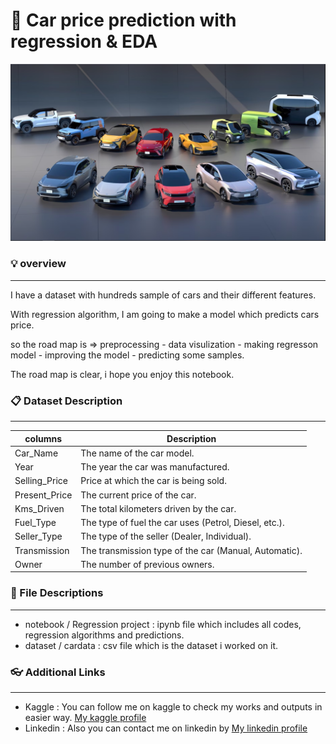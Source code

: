 # :car: Car price prediction with regression & EDA
![Alt text](cars.PNG)


### :bulb: overview
---
I have a dataset with hundreds sample of cars and their different features.

With regression algorithm, I am going to make a model which predicts cars price.

so the road map is => preprocessing - data visulization - making regresson model - improving the model - predicting some samples.

The road map is clear, i hope you enjoy this notebook.


### :clipboard: Dataset Description
---
| columns | Description |
| ------ | ----------- |
| Car_Name | The name of the car model.|
| Year| The year the car was manufactured. |
| Selling_Price | Price at which the car is being sold. |
| Present_Price | The current price of the car. |
| Kms_Driven | The total kilometers driven by the car. |
| Fuel_Type | The type of fuel the car uses (Petrol, Diesel, etc.). |
| Seller_Type | The type of the seller (Dealer, Individual). |
| Transmission | The transmission type of the car (Manual, Automatic). |
| Owner | The number of previous owners. |


### :bookmark_tabs: File Descriptions
---
+ notebook / Regression project : ipynb file which includes all codes, regression algorithms and predictions.
+ dataset / cardata : csv file which is the dataset i worked on it.


### :eyeglasses: Additional Links
---
+ Kaggle : You can follow me on kaggle to check my works and outputs in easier way. [My kaggle profile](https://www.kaggle.com/hameddelavar)
+ Linkedin : Also you can contact me on linkedin by [My linkedin profile](https://www.linkedin.com/in/hamed-delavar-b030172a4)
